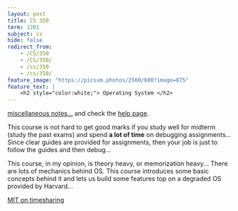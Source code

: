 ```yaml
---
layout: post
title: CS 350
term: 1201
subject: cs
hide: false
redirect_from:
    - /CS/350
    - /CS/350/
    - /cs/350
    - /cs/350/
feature_image: "https://picsum.photos/2560/600?image=875"
feature_text: |
    <h2 style="color:white;"> Operating System </h2>
---
```


[miscellaneous notes...](/md/1201/cs350/) and check the [help page](/md/1201/cs350help/).

This course is not hard to get good marks if you study well for midterm (study the past exams) and spend **a lot of time** on debugging assignments... Since clear guides are provided for assignments, then your job is just to follow the guides and then debug...

This course, in my opinion, is theory heavy, or memorization heavy... There are lots of mechanics behind OS. This course introduces some basic concepts behind it and lets us build some features top on a degraded OS provided by Harvard...

[MIT on timesharing](https://youtu.be/Q07PhW5sCEk)
